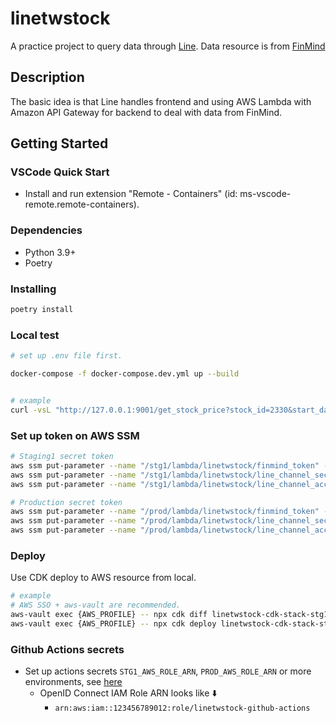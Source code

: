 # linetwstock

A practice project to query data through [Line](https://line.me/). Data resource is from [FinMind](https://github.com/FinMind/FinMind)

## Description

The basic idea is that Line handles frontend and using AWS Lambda with Amazon API Gateway for backend to deal with data from FinMind.

## Getting Started

### VSCode Quick Start

- Install and run extension "Remote - Containers" (id: ms-vscode-remote.remote-containers).

### Dependencies

- Python 3.9+
- Poetry

### Installing

```bash
poetry install
```

### Local test

```bash
# set up .env file first.

docker-compose -f docker-compose.dev.yml up --build


# example
curl -vsL "http://127.0.0.1:9001/get_stock_price?stock_id=2330&start_date=2021-12-01"
```

### Set up token on AWS SSM

```bash
# Staging1 secret token
aws ssm put-parameter --name "/stg1/lambda/linetwstock/finmind_token" --value 'secret' --type "SecureString"
aws ssm put-parameter --name "/stg1/lambda/linetwstock/line_channel_secret" --value 'secret' --type "SecureString"
aws ssm put-parameter --name "/stg1/lambda/linetwstock/line_channel_access_token" --value 'secret' --type "SecureString"

# Production secret token
aws ssm put-parameter --name "/prod/lambda/linetwstock/finmind_token" --value 'secret' --type "SecureString"
aws ssm put-parameter --name "/prod/lambda/linetwstock/line_channel_secret" --value 'secret' --type "SecureString"
aws ssm put-parameter --name "/prod/lambda/linetwstock/line_channel_access_token" --value 'secret' --type "SecureString"
```

### Deploy

Use CDK deploy to AWS resource from local.

```bash
# example
# AWS SSO + aws-vault are recommended.
aws-vault exec {AWS_PROFILE} -- npx cdk diff linetwstock-cdk-stack-stg1
aws-vault exec {AWS_PROFILE} -- npx cdk deploy linetwstock-cdk-stack-stg1
```

### Github Actions secrets

- Set up actions secrets `STG1_AWS_ROLE_ARN`, `PROD_AWS_ROLE_ARN` or more environments, see [here](https://docs.github.com/en/actions/security-guides/encrypted-secrets)
  - OpenID Connect IAM Role ARN looks like ⬇️
    - `arn:aws:iam::123456789012:role/linetwstock-github-actions`
